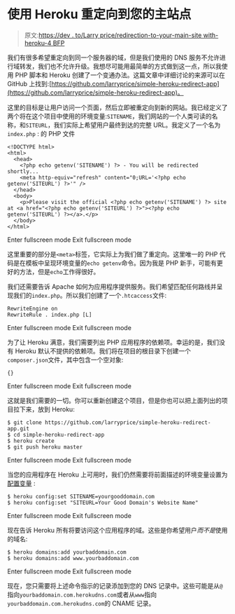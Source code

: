 # 使用 Heroku 重定向到您的主站点

> 原文:[https://dev . to/Larry price/redirection-to-your-main-site with-heroku-4 BFP](https://dev.to/larryprice/redirecting-to-your-main-site-with-heroku-4bfp)

我们有很多希望重定向到同一个服务器的域，但是我们使用的 DNS 服务不允许进行域转发，我们也不允许升级。我想尽可能用最简单的方式做到这一点，所以我使用 PHP 脚本和 Heroku 创建了一个变通办法。这篇文章中详细讨论的来源可以在 GitHub 上找到:[https://github.com/larryprice/simple-heroku-redirect-app](https://github.com/larryprice/simple-heroku-redirect-app)。

这里的目标是让用户访问一个页面，然后立即被重定向到新的网站。我已经定义了两个将在这个项目中使用的环境变量:`SITENAME`，我们网站的一个人类可读的名称，和`SITEURL`，我们实际上希望用户最终到达的完整 URL。我定义了一个名为`index.php` :
的 PHP 文件

```
<!DOCTYPE html>
<html>
  <head>
    <?php echo getenv('SITENAME') ?> - You will be redirected shortly...
    <meta http-equiv="refresh" content="0;URL='<?php echo getenv('SITEURL') ?>'" />
  </head>
  <body>
    <p>Please visit the official <?php echo getenv('SITENAME') ?> site at <a href="<?php echo getenv('SITEURL') ?>"><?php echo getenv('SITEURL') ?></a>.</p>
  </body>
</html> 
```

Enter fullscreen mode Exit fullscreen mode

这里重要的部分是`<meta>`标签，它实际上为我们做了重定向。这里唯一的 PHP 代码是在模板中呈现环境变量的`echo getenv`命令。因为我是 PHP 新手，可能有更好的方法，但是`echo`工作得很好。

我们还需要告诉 Apache 如何为应用程序提供服务。我们希望匹配任何路线并呈现我们的`index.php`。所以我们创建了一个`.htcaccess`文件:

```
RewriteEngine on
RewriteRule . index.php [L] 
```

Enter fullscreen mode Exit fullscreen mode

为了让 Heroku 满意，我们需要列出 PHP 应用程序的依赖项。幸运的是，我们没有 Heroku 默认不提供的依赖项。我们将在项目的根目录下创建一个`composer.json`文件，其中包含一个空对象:

```
{} 
```

Enter fullscreen mode Exit fullscreen mode

这就是我们需要的一切。你可以重新创建这个项目，但是你也可以把上面列出的项目拉下来，放到 Heroku:

```
$ git clone https://github.com/larryprice/simple-heroku-redirect-app.git
$ cd simple-heroku-redirect-app
$ heroku create
$ git push heroku master 
```

Enter fullscreen mode Exit fullscreen mode

当您的应用程序在 Heroku 上可用时，我们仍然需要将前面描述的环境变量设置为[配置变量](https://devcenter.heroku.com/articles/config-vars) :

```
$ heroku config:set SITENAME=yourgooddomain.com
$ heroku config:set "SITEURL=Your Good Domain's Website Name" 
```

Enter fullscreen mode Exit fullscreen mode

现在告诉 Heroku 所有将要访问这个应用程序的域。这些是你希望用户*而不是*使用的域名:

```
$ heroku domains:add yourbaddomain.com
$ heroku domains:add www.yourbaddomain.com 
```

Enter fullscreen mode Exit fullscreen mode

现在，您只需要将上述命令指示的记录添加到您的 DNS 记录中。这些可能是从`@`指向`yourbaddomain.com.herokudns.com`或者从`www`指向`yourbaddomain.com.herokudns.com`的 CNAME 记录。